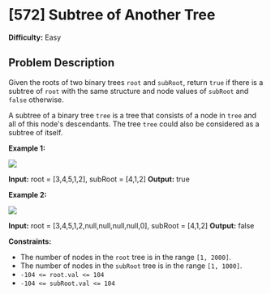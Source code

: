 # [572] Subtree of Another Tree

**Difficulty:** Easy

## Problem Description

Given the roots of two binary trees `root` and `subRoot`, return `true` if there is a subtree of `root` with the same structure and node values of `subRoot` and `false` otherwise.

A subtree of a binary tree `tree` is a tree that consists of a node in `tree` and all of this node's descendants. The tree `tree` could also be considered as a subtree of itself.

**Example 1:**

![](https://assets.leetcode.com/uploads/2021/04/28/subtree1-tree.jpg)

**Input:** root = \[3,4,5,1,2\], subRoot = \[4,1,2\]
**Output:** true

**Example 2:**

![](https://assets.leetcode.com/uploads/2021/04/28/subtree2-tree.jpg)

**Input:** root = \[3,4,5,1,2,null,null,null,null,0\], subRoot = \[4,1,2\]
**Output:** false

**Constraints:**

*   The number of nodes in the `root` tree is in the range `[1, 2000]`.
*   The number of nodes in the `subRoot` tree is in the range `[1, 1000]`.
*   `-104 <= root.val <= 104`
*   `-104 <= subRoot.val <= 104`